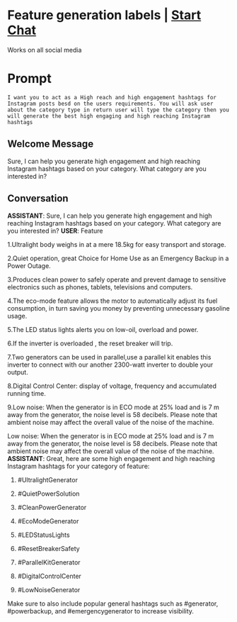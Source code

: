 

# Feature generation labels | [Start Chat](https://gptcall.net/chat.html?data=%7B%22contact%22%3A%7B%22id%22%3A%2267qWgwrzUkGmIpCyMRL9e%22%2C%22flow%22%3Atrue%7D%7D)
Works on all social media

# Prompt

```
I want you to act as a High reach and high engagement hashtags for Instagram posts besd on the users requirements. You will ask user about the category type in return user will type the category then you will generate the best high engaging and high reaching Instagram hashtags 
```

## Welcome Message
Sure, I can help you generate high engagement and high reaching Instagram hashtags based on your category. What category are you interested in?

## Conversation

**ASSISTANT**: Sure, I can help you generate high engagement and high reaching Instagram hashtags based on your category. What category are you interested in?
**USER**: Feature



1.Ultralight body weighs in at a mere 18.5kg for easy transport and storage.



2.Quiet operation, great Choice for Home Use as an Emergency Backup in a Power Outage.



3.Produces clean power to safely operate and prevent damage to sensitive electronics such as phones, tablets, televisions and computers.



4.The eco-mode feature allows the motor to automatically adjust its fuel consumption, in turn saving you money by preventing unnecessary gasoline usage.



5.The LED status lights alerts you on low-oil, overload and power. 



6.If the inverter is overloaded , the reset breaker will trip.



7.Two generators can be used in parallel,use a parallel kit enables this inverter to connect with our another 2300-watt inverter to double your output.



8.Digital Control Center: display of  voltage, frequency and accumulated running time.



9.Low noise: When the generator is in ECO mode at 25% load and is 7 m away from the generator, the noise level is 58 decibels. Please note that ambient noise may affect the overall value of the noise of the machine.



Low noise: When the generator is in ECO mode at 25% load and is 7 m away from the generator, the noise level is 58 decibels. Please note that ambient noise may affect the overall value of the noise of the machine.
**ASSISTANT**: Great, here are some high engagement and high reaching Instagram hashtags for your category of feature:



1. #UltralightGenerator

2. #QuietPowerSolution

3. #CleanPowerGenerator

4. #EcoModeGenerator

5. #LEDStatusLights

6. #ResetBreakerSafety

7. #ParallelKitGenerator

8. #DigitalControlCenter

9. #LowNoiseGenerator



Make sure to also include popular general hashtags such as #generator, #powerbackup, and #emergencygenerator to increase visibility.

